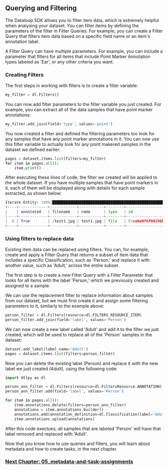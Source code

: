 ## Querying and Filtering

The Dataloop SDK allows you to filter item data, which is extremely helpful when analysing your dataset. You can filter items by defining the parameters of the filter in Filter Queries. For example, you can create a Filter Query that filters item data based on a specific field name or an item's annotation label.

A Filter Query can have multiple parameters. For example, you can include a parameter that filters for all items that include Point Marker Annotation types labeled as 'Ear', or any other criteria you want.

### Creating Filters
The first steps in working with filters is to create a filter variable:
```python
my_filter = dl.Filters()
```
You can now add filter parameters to the filter variable you just created. For example, you can extract all of the data samples that have point marker annotations:
```python
my_filter.add_join(field='type', values='point')
```
You now created a filter and defined the filtering parameters too look for any samples that have any point marker annotations in it. You can now use this filter variable to actually look for any point makered samples in the dataset we defined earlier:
```python
pages = dataset.items.list(filters=my_filter)
for item in pages.all():
    item.print()
```
After executing these lines of code, the filter we created will be applied to the whole dataset. If you have multiple samples that have point markers in it, each of them will be displayed along with details for each sample extracted, as shown below:

```python
Iterate Entity: 100%|████████████████████████████████████████████████████████████████████| 1/1 [00:00<00:00,  1.66it/s]
+----+-------------+------------+-----------+--------+--------------------------+----------+-------+--------------------+-------------------------------------------------------------------+--------------------------+--------------------------+---------------------+
|    | annotated   | filename   | name      | type   | id                       | hidden   | dir   |   annotationsCount | dataset                                                           | createdAt                | datasetId                | creator             |
|----+-------------+------------+-----------+--------+--------------------------+----------+-------+--------------------+-------------------------------------------------------------------+--------------------------+--------------------------+---------------------|
|  0 | True        | /test1.jpg | test1.jpg | file   | 63cebe0f6f60196b004423d9 | False    | /     |                  3 | https://gate.dataloop.ai/api/v1/datasets/63cebc185bc9dbe3ed851dbe | 2023-01-23T17:04:15.000Z | 63cebc185bc9dbe3ed851dbe | emailaccount@gmail.com |
+----+-------------+------------+-----------+--------+--------------------------+----------+-------+--------------------+-------------------------------------------------------------------+--------------------------+--------------------------+---------------------+
```

### Using filters to replace data
Existing item data can be replaced using filters. You can, for example, create and apply a Filter Query that returns a subset of item data that includes a specific Classification, such as 'Person,' and replace it with another value, such as 'Adult,' across the entire subset.

The first step is to create a new Filter Query with a Filter Parameter that looks for all items with the label 'Person,' which we previously created and assigned to a sample.

We can use the replacement filter to replace information about samples from our dataset, but we must first create it and assign some filtering parameters to it, similarly to the example above:
```python
person_filter = dl.Filters(resource=dl.FILTERS_RESOURCE_ITEM)
person_filter.add_join(field='label', values='Person')
```
We can now create a new label called 'Adult' and add it to the filter we just created, which will be used to replace all of the 'Person' samples in the dataset:
```python
dataset.add_label(label_name='Adult')
pages = dataset.items.list(filters=person_filter)
```
Now you can delete the existing label (Person) and replace it with the new label we just created (Adult), using the following code:
```python
import dtlpy as dl

person_ann_filter = dl.Filters(resource=dl.FiltersResource.ANNOTATION)
person_ann_filter.add(field='label', values='Person')

for item in pages.all():
    item.annotations.delete(filters=person_ann_filter)
    annotations = item.annotations.builder()
    annotations.add(annotation_definition=dl.Classification(label='Adult'))
    item.annotations.upload(annotations)
```
After this code exectues, all samples that are labeled 'Person' will have that label removed and replaced with 'Adult'.

Now that you know how to use queries and filters, you will learn about metadata and how to create tasks, in the next chapter.

### [Next Chapter: 05_metadata-and-task-assignments](./05_metadata-and-task-assignments.md)
